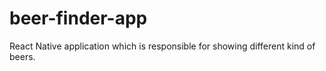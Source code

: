 # beer-finder-app
React Native application which is responsible for showing different kind of beers.

